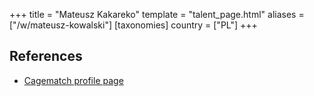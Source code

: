 +++
title = "Mateusz Kakareko"
template = "talent_page.html"
aliases = ["/w/mateusz-kowalski"]
[taxonomies]
country = ["PL"]
+++

## References

* [Cagematch profile page](https://www.cagematch.net/?id=2&nr=14995)
